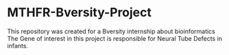 # MTHFR-Bversity-Project
This repository was created for a Bversity internship about bioinformatics
The Gene of interest in this project is responsible for Neural Tube Defects in infants.

